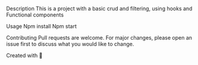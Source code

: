 Description
This is a project with a basic crud and filtering, using hooks and Functional components

Usage
Npm install
Npm start

Contributing
Pull requests are welcome. For major changes, please open an issue first to discuss what you would like to change.

Created with 💖